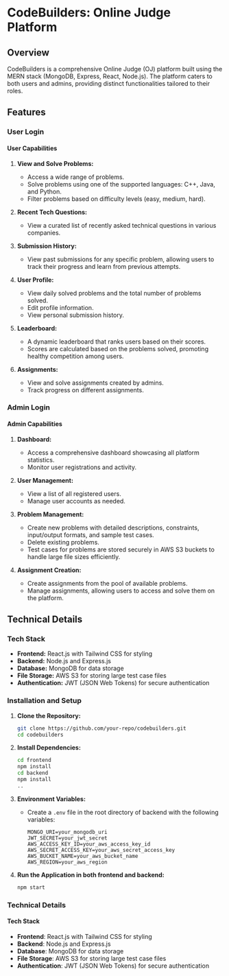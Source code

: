 # CodeBuilders: Online Judge Platform

## Overview

CodeBuilders is a comprehensive Online Judge (OJ) platform built using the MERN stack (MongoDB, Express, React, Node.js). The platform caters to both users and admins, providing distinct functionalities tailored to their roles.

## Features

### User Login

#### User Capabilities

1. **View and Solve Problems:**
   - Access a wide range of problems.
   - Solve problems using one of the supported languages: C++, Java, and Python.
   - Filter problems based on difficulty levels (easy, medium, hard).

2. **Recent Tech Questions:**
   - View a curated list of recently asked technical questions in various companies.

3. **Submission History:**
   - View past submissions for any specific problem, allowing users to track their progress and learn from previous attempts.

4. **User Profile:**
   - View daily solved problems and the total number of problems solved.
   - Edit profile information.
   - View personal submission history.

5. **Leaderboard:**
   - A dynamic leaderboard that ranks users based on their scores.
   - Scores are calculated based on the problems solved, promoting healthy competition among users.

6. **Assignments:**
   - View and solve assignments created by admins.
   - Track progress on different assignments.

### Admin Login

#### Admin Capabilities

1. **Dashboard:**
   - Access a comprehensive dashboard showcasing all platform statistics.
   - Monitor user registrations and activity.

2. **User Management:**
   - View a list of all registered users.
   - Manage user accounts as needed.

3. **Problem Management:**
   - Create new problems with detailed descriptions, constraints, input/output formats, and sample test cases.
   - Delete existing problems.
   - Test cases for problems are stored securely in AWS S3 buckets to handle large file sizes efficiently.

4. **Assignment Creation:**
   - Create assignments from the pool of available problems.
   - Manage assignments, allowing users to access and solve them on the platform.

## Technical Details

### Tech Stack

- **Frontend:** React.js with Tailwind CSS for styling
- **Backend:** Node.js and Express.js
- **Database:** MongoDB for data storage
- **File Storage:** AWS S3 for storing large test case files
- **Authentication:** JWT (JSON Web Tokens) for secure authentication

### Installation and Setup

1. **Clone the Repository:**
   ```bash
   git clone https://github.com/your-repo/codebuilders.git
   cd codebuilders
   ```

2. **Install Dependencies:**
   ```bash
   cd frontend
   npm install
   cd backend  
   npm install
   ..
   ```

3. **Environment Variables:**
   - Create a `.env` file in the root directory of backend with the following variables:
     ```plaintext
     MONGO_URI=your_mongodb_uri
     JWT_SECRET=your_jwt_secret
     AWS_ACCESS_KEY_ID=your_aws_access_key_id
     AWS_SECRET_ACCESS_KEY=your_aws_secret_access_key
     AWS_BUCKET_NAME=your_aws_bucket_name
     AWS_REGION=your_aws_region
     ```

4. **Run the Application in both frontend and backend:**
   ```bash
   npm start 
   ```

### Technical Details
#### Tech Stack
- **Frontend**: React.js with Tailwind CSS for styling
- **Backend**: Node.js and Express.js
- **Database**: MongoDB for data storage
- **File Storage**: AWS S3 for storing large test case files
- **Authentication**: JWT (JSON Web Tokens) for secure authentication
